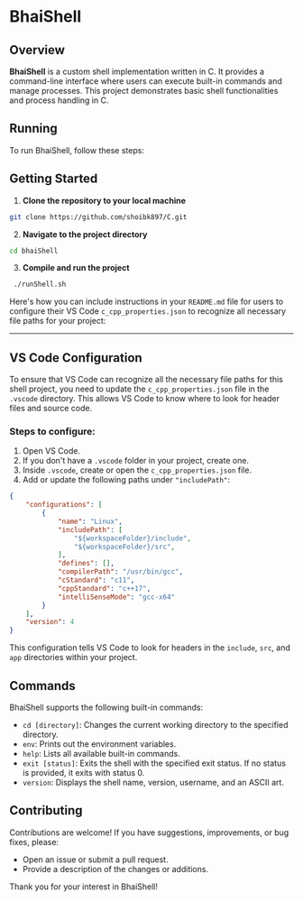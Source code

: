 # BhaiShell

## Overview

**BhaiShell** is a custom shell implementation written in C. It provides a command-line interface where users can execute built-in commands and manage processes. This project demonstrates basic shell functionalities and process handling in C.

## Running

To run BhaiShell, follow these steps:

## Getting Started


   1. **Clone the repository to your local machine**

   ```bash
   git clone https://github.com/shoibk897/C.git
   ```
   
   2. **Navigate to the project directory**

   ```bash
   cd bhaiShell
   ```
   
   3. **Compile and run the project**

   ```bash
    ./runShell.sh
   ```
Here's how you can include instructions in your `README.md` file for users to configure their VS Code `c_cpp_properties.json` to recognize all necessary file paths for your project:

---

## VS Code Configuration

To ensure that VS Code can recognize all the necessary file paths for this shell project, you need to update the `c_cpp_properties.json` file in the `.vscode` directory. This allows VS Code to know where to look for header files and source code.

### Steps to configure:

1. Open VS Code.
2. If you don't have a `.vscode` folder in your project, create one.
3. Inside `.vscode`, create or open the `c_cpp_properties.json` file.
4. Add or update the following paths under `"includePath"`:

```json
{
    "configurations": [
        {
            "name": "Linux",
            "includePath": [
                "${workspaceFolder}/include",
                "${workspaceFolder}/src",
            ],
            "defines": [],
            "compilerPath": "/usr/bin/gcc",
            "cStandard": "c11",
            "cppStandard": "c++17",
            "intelliSenseMode": "gcc-x64"
        }
    ],
    "version": 4
}
```
This configuration tells VS Code to look for headers in the `include`, `src`, and `app` directories within your project.


## Commands

BhaiShell supports the following built-in commands:

- `cd [directory]`: Changes the current working directory to the specified directory.
- `env`: Prints out the environment variables.
- `help`: Lists all available built-in commands.
- `exit [status]`: Exits the shell with the specified exit status. If no status is provided, it exits with status 0.
- `version`: Displays the shell name, version, username, and an ASCII art.

## Contributing

Contributions are welcome! If you have suggestions, improvements, or bug fixes, please:

- Open an issue or submit a pull request.
- Provide a description of the changes or additions.

Thank you for your interest in BhaiShell!
